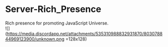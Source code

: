 # Server-Rich_Presence
Rich presence for promoting JavaScript Universe.\
![](https://media.discordapp.net/attachments/535310988832931870/803078844969123900/unknown.png =128x128)
